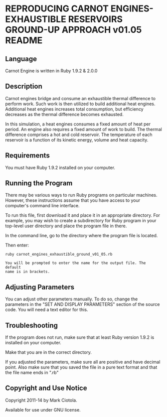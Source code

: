 
REPRODUCING CARNOT ENGINES-EXHAUSTIBLE RESERVOIRS 
GROUND-UP APPROACH
v01.05 README
=============================================================

Language
--------

  Carnot Engine is written in Ruby 1.9.2 & 2.0.0


Description
-----------

  Carnot engines bridge and consume an exhaustible thermal difference to
  perform work. Such work is then utilized to build additional heat engines.
  Additional heat engines increases total consumption, but efficiency
  decreases as the thermal difference becomes exhausted.

  In this simulation, a heat engines consumes a fixed amount of heat per
  period. An engine also requires a fixed amount of work to build.  The
  thermal difference comprises a hot and cold reservoir.  The temperature
  of each reservoir is a function of its kinetic energy, volume and heat
  capacity.


Requirements
------------

  You must have Ruby 1.9.2 installed on your computer.


Running the Program
-------------------

  There may be various ways to run Ruby programs on particular machines. 
  However, these instructions assume that you have access to your computer's 
  command line interface.

  To run this file, first download it and place it in an appropriate directory.
  For example, you may wish to create a subdirectory for Ruby program in your
  top-level user directory and place the program file in there.

  In the command line, go to the directory where the program file is located.

  Then enter:

    ruby carnot_engines_exhaustible_ground_v01_05.rb
  
    You will be prompted to enter the name for the output file. The default
    name is in brackets.

  
Adjusting Parameters
--------------------

  You can adjust other parameters manually.  To do so, change the
  parameters in the "SET AND DISPLAY PARAMETERS" section of the
  source code. You will need a text editor for this.


  
Troubleshooting
---------------

  If the program does not run, make sure that at least Ruby version 1.9.2 
  is installed on your computer.
 
  Make that you are in the correct directory.
  
  If you adjusted the parameters, make sure all are positive and have decimal
  point. Also make sure that you saved the file in a pure text format and that
  the file name ends in ".rb"
  
  
Copyright and Use Notice
------------------------
  
  Copyright 2011-14 by Mark Ciotola.
  
  Available for use under GNU license.
